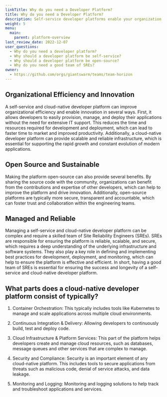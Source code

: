 ```yaml
---
linkTitle: Why do you need a Developer Platform?
title: Why do you need a Developer Platform?
description: Self-service developer platforms enable your organization and this page helps you to understand why.
weight: 5
menu:
  main:
    parent: platform-overview
last_review_date: 2022-12-07
user_questions:
  - Why do you need a developer platform?
  - Why should a developer platform be self-service?
  - Why should a developer platform be open-source?
  - Why do you need a good team of SREs?
owner:
  - https://github.com/orgs/giantswarm/teams/team-horizon
---
```


## Organizational Efficiency and Innovation

A self-service and cloud-native developer platform can improve organizational efficiency and enable innovation in several ways. First, it allows developers to easily provision, manage, and deploy their applications without the need for extensive IT support. This reduces the time and resources required for development and deployment, which can lead to faster time to market and improved productivity. Additionally, a cloud-native developer platform can provide scalable and reliable infrastructure, which is essential for supporting the rapid growth and constant evolution of modern applications.

## Open Source and Sustainable

Making the platform open-source can also provide several benefits. By sharing the source code with the community, organizations can benefit from the contributions and expertise of other developers, which can help to improve the platform and drive innovation. Additionally, open-source platforms are typically more secure, transparent and accountable, which can foster trust and collaboration within the engineering teams.

## Managed and Reliable

Managing a self-service and cloud-native developer platform can be complex and require a skilled team of Site Reliability Engineers (SREs). SREs are responsible for ensuring the platform is reliable, scalable, and secure, which requires a deep understanding of the underlying infrastructure and software systems. They also play a key role in defining and implementing best practices for development, deployment, and monitoring, which can help to ensure the platform is effective and efficient. In short, having a good team of SREs is essential for ensuring the success and longevity of a self-service and cloud-native developer platform.

## What parts does a cloud-native developer platform consist of typically?

1. Container Orchestration: This typically includes tools like Kubernetes to manage and scale applications across multiple cloud environments.

2. Continuous Integration & Delivery: Allowing developers to continuously build, test and deploy code.

3. Cloud Infrastructure & Platform Services: This part of the platform helps developers create and manage cloud resources, such as databases, message queues and other services that are complex to manage.

4. Security and Compliance: Security is an important element of any cloud-native platform. This includes tools to secure applications from threats such as malicious code, denial of service attacks, and data leakage.

5. Monitoring and Logging: Monitoring and logging solutions to help track and troubleshoot applications and services.
